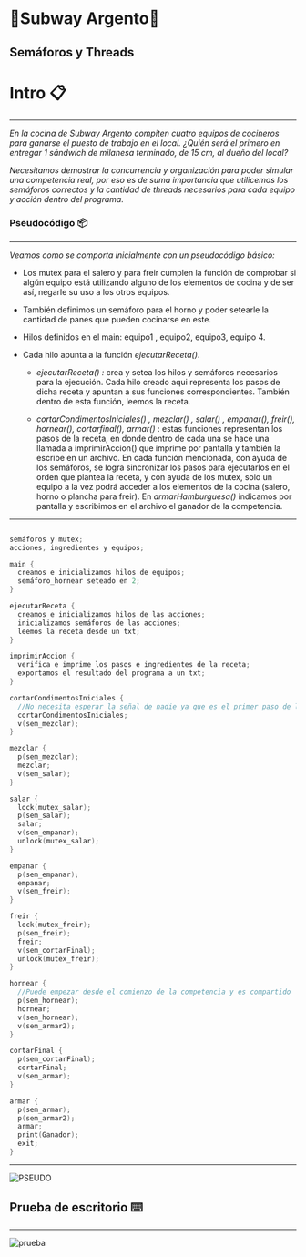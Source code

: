 # **:hamburger:Subway Argento:hamburger:**
## Semáforos y Threads

# Intro 📋

------------

_En la cocina de Subway Argento compiten cuatro equipos de cocineros
para ganarse el puesto de trabajo en el local. ¿Quién será el primero en
entregar 1 sándwich de milanesa terminado, de 15 cm, al dueño del
local?_

_Necesitamos demostrar la concurrencia y organización para poder simular una competencia real, por eso es de suma importancia que utilicemos los semáforos correctos y la cantidad de threads necesarios para cada equipo y acción dentro del programa._


### Pseudocódigo 📦

------------

_Veamos como se comporta inicialmente con un pseudocódigo básico:_

- Los mutex para el salero y para freir cumplen la función de comprobar si algún equipo está utilizando alguno de los elementos de cocina y de ser así, negarle su uso a los otros equipos. 

- También definimos un semáforo para el horno y poder setearle la cantidad de panes que pueden cocinarse en este.

- Hilos definidos en el main: equipo1 , equipo2, equipo3, equipo 4. 

- Cada hilo apunta a la función *ejecutarReceta()*.

  - *ejecutarReceta() :*  crea y setea los hilos y semáforos necesarios para la ejecución. Cada hilo creado aqui representa los pasos de dicha receta y apuntan a sus funciones correspondientes. También dentro de esta función, leemos la receta.

  - *cortarCondimentosIniciales() , mezclar() , salar() , empanar(), freir(), hornear(), cortarfinal(), armar()* :  estas funciones representan los pasos de la receta, en donde dentro de cada una se hace una llamada a imprimirAccion() que imprime por pantalla y también la escribe en un archivo. En cada función mencionada, con ayuda de los semáforos, se logra sincronizar los pasos para ejecutarlos en el orden que plantea la receta, y con ayuda de los mutex, solo un equipo a la vez podrá acceder a los elementos de la cocina (salero, horno o plancha para freir). 
  En *armarHamburguesa()* indicamos por pantalla y escribimos en el archivo el ganador de la competencia.
  
------------
  
```c

semáforos y mutex;
acciones, ingredientes y equipos;

main {
  creamos e inicializamos hilos de equipos;
  semáforo_hornear seteado en 2;
}

ejecutarReceta {
  creamos e inicializamos hilos de las acciones;
  inicializamos semáforos de las acciones;
  leemos la receta desde un txt;
}

imprimirAccion {
  verifica e imprime los pasos e ingredientes de la receta;
  exportamos el resultado del programa a un txt;
}

cortarCondimentosIniciales {
  //No necesita esperar la señal de nadie ya que es el primer paso de la receta
  cortarCondimentosIniciales;
  v(sem_mezclar);
}

mezclar {
  p(sem_mezclar);
  mezclar;
  v(sem_salar);
}

salar {
  lock(mutex_salar);
  p(sem_salar);
  salar;
  v(sem_empanar);
  unlock(mutex_salar);
}

empanar {
  p(sem_empanar);
  empanar;
  v(sem_freir);
}

freir {
  lock(mutex_freir);
  p(sem_freir);
  freir;
  v(sem_cortarFinal);
  unlock(mutex_freir);
}

hornear {
  //Puede empezar desde el comienzo de la competencia y es compartido
  p(sem_hornear);
  hornear;
  v(sem_hornear);
  v(sem_armar2);
}

cortarFinal {
  p(sem_cortarFinal);
  cortarFinal;
  v(sem_armar);
}

armar {
  p(sem_armar);
  p(sem_armar2);
  armar;
  print(Ganador);
  exit;
}
```

------------

![PSEUDO](https://user-images.githubusercontent.com/22090492/115168134-43e8d800-a090-11eb-9221-f3ee32743eba.png)



## Prueba de escritorio ⌨️

------------

![prueba](https://user-images.githubusercontent.com/22090492/115170533-43077480-a097-11eb-9377-1ec8e7709821.png)

